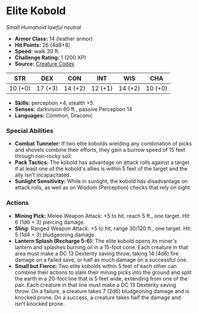 # Elite Kobold

*Small* *Humanoid* *lawful neutral*

- **Armor Class:** 14 (leather armor)
- **Hit Points:** 26 (4d8+8)
- **Speed:** walk 30 ft.
- **Challenge Rating:** 1 (200 XP)
- **Source:** [Creature Codex](https://koboldpress.com/kpstore/product/creature-codex-for-5th-edition-dnd/)

| STR | DEX | CON | INT | WIS | CHA |
| --- | --- | --- | --- | --- | --- |
| 10 (+0) | 17 (+3) | 14 (+2) | 12 (+1) | 14 (+2) | 10 (+0) |

- **Skills:** perception +4, stealth +5
- **Senses:** darkvision 60 ft., passive Perception 14
- **Languages:** Common, Draconic
### Special Abilities
- **Combat Tunneler:** If two elite kobolds wielding any combination of picks and shovels combine their efforts, they gain a burrow speed of 15 feet through non-rocky soil.
- **Pack Tactics:** The kobold has advantage on attack rolls against a target if at least one of the kobold's allies is within 5 feet of the target and the ally isn't incapacitated.
- **Sunlight Sensitivity:** While in sunlight, the kobold has disadvantage on attack rolls, as well as on Wisdom (Perception) checks that rely on sight.
### Actions
- **Mining Pick:** Melee Weapon Attack: +5 to hit, reach 5 ft., one target. Hit: 6 (1d6 + 3) piercing damage.
- **Sling:** Ranged Weapon Attack: +5 to hit, range 30/120 ft., one target. Hit: 5 (1d4 + 3) bludgeoning damage.
- **Lantern Splash (Recharge 5-6):** The elite kobold opens its miner's lantern and splashes burning oil in a 15-foot cone. Each creature in that area must make a DC 13 Dexterity saving throw, taking 14 (4d6) fire damage on a failed save, or half as much damage on a successful one.
- **Small but Fierce:** Two elite kobolds within 5 feet of each other can combine their actions to slam their mining picks into the ground and split the earth in a 20-foot line that is 5 feet wide, extending from one of the pair. Each creature in that line must make a DC 13 Dexterity saving throw. On a failure, a creature takes 7 (2d6) bludgeoning damage and is knocked prone. On a success, a creature takes half the damage and isn't knocked prone.
